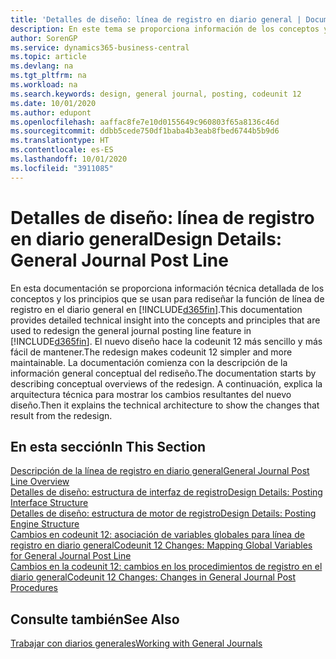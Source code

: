 ```yaml
---
title: 'Detalles de diseño: línea de registro en diario general | Documentos de Microsoft'
description: En este tema se proporciona información de los conceptos y los principios que se usan para rediseñar la función de línea de registro en el diario general en Business Central.
author: SorenGP
ms.service: dynamics365-business-central
ms.topic: article
ms.devlang: na
ms.tgt_pltfrm: na
ms.workload: na
ms.search.keywords: design, general journal, posting, codeunit 12
ms.date: 10/01/2020
ms.author: edupont
ms.openlocfilehash: aaffac8fe7e10d0155649c960803f65a8136c46d
ms.sourcegitcommit: ddbb5cede750df1baba4b3eab8fbed6744b5b9d6
ms.translationtype: HT
ms.contentlocale: es-ES
ms.lasthandoff: 10/01/2020
ms.locfileid: "3911085"
---
```

# <a name="design-details-general-journal-post-line"></a><span data-ttu-id="c82ba-103">Detalles de diseño: línea de registro en diario general</span><span class="sxs-lookup"><span data-stu-id="c82ba-103">Design Details: General Journal Post Line</span></span>
<span data-ttu-id="c82ba-104">En esta documentación se proporciona información técnica detallada de los conceptos y los principios que se usan para rediseñar la función de línea de registro en el diario general en [!INCLUDE[d365fin](includes/d365fin_md.md)].</span><span class="sxs-lookup"><span data-stu-id="c82ba-104">This documentation provides detailed technical insight into the concepts and principles that are used to redesign the general journal posting line feature in [!INCLUDE[d365fin](includes/d365fin_md.md)].</span></span> <span data-ttu-id="c82ba-105">El nuevo diseño hace la codeunit 12 más sencillo y más fácil de mantener.</span><span class="sxs-lookup"><span data-stu-id="c82ba-105">The redesign makes codeunit 12 simpler and more maintainable.</span></span> <span data-ttu-id="c82ba-106">La documentación comienza con la descripción de la información general conceptual del rediseño.</span><span class="sxs-lookup"><span data-stu-id="c82ba-106">The documentation starts by describing conceptual overviews of the redesign.</span></span> <span data-ttu-id="c82ba-107">A continuación, explica la arquitectura técnica para mostrar los cambios resultantes del nuevo diseño.</span><span class="sxs-lookup"><span data-stu-id="c82ba-107">Then it explains the technical architecture to show the changes that result from the redesign.</span></span>  

## <a name="in-this-section"></a><span data-ttu-id="c82ba-108">En esta sección</span><span class="sxs-lookup"><span data-stu-id="c82ba-108">In This Section</span></span>  
[<span data-ttu-id="c82ba-109">Descripción de la línea de registro en diario general</span><span class="sxs-lookup"><span data-stu-id="c82ba-109">General Journal Post Line Overview</span></span>](design-details-general-journal-post-line-overview.md)  
[<span data-ttu-id="c82ba-110">Detalles de diseño: estructura de interfaz de registro</span><span class="sxs-lookup"><span data-stu-id="c82ba-110">Design Details: Posting Interface Structure</span></span>](design-details-posting-interface-structure.md)  
[<span data-ttu-id="c82ba-111">Detalles de diseño: estructura de motor de registro</span><span class="sxs-lookup"><span data-stu-id="c82ba-111">Design Details: Posting Engine Structure</span></span>](design-details-posting-engine-structure.md)  
[<span data-ttu-id="c82ba-112">Cambios en codeunit 12: asociación de variables globales para línea de registro en diario general</span><span class="sxs-lookup"><span data-stu-id="c82ba-112">Codeunit 12 Changes: Mapping Global Variables for General Journal Post Line</span></span>](design-details-codeunit-12-changes-mapping-global-variables-for-general-journal-post-line.md)  
[<span data-ttu-id="c82ba-113">Cambios en la codeunit 12: cambios en los procedimientos de registro en el diario general</span><span class="sxs-lookup"><span data-stu-id="c82ba-113">Codeunit 12 Changes: Changes in General Journal Post Procedures</span></span>](design-details-codeunit-12-changes-changes-in-general-journal-post-procedures.md)  

## <a name="see-also"></a><span data-ttu-id="c82ba-114">Consulte también</span><span class="sxs-lookup"><span data-stu-id="c82ba-114">See Also</span></span>  
[<span data-ttu-id="c82ba-115">Trabajar con diarios generales</span><span class="sxs-lookup"><span data-stu-id="c82ba-115">Working with General Journals</span></span>](ui-work-general-journals.md)
